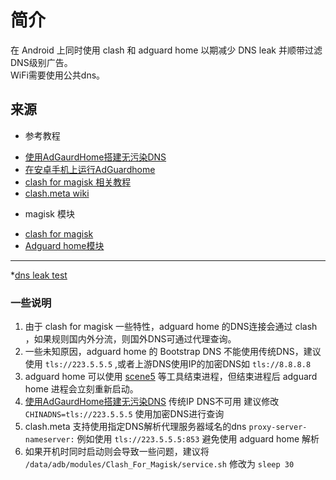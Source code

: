
# 简介
在 Android 上同时使用 clash 和 adguard home 以期减少 DNS leak 并顺带过滤DNS级别广告。  
WiFi需要使用公共dns。
## 来源
- 参考教程
* [使用AdGaurdHome搭建无污染DNS](https://www.adgk.net/posts/135/)
* [在安卓手机上运行AdGuardhome](https://www.adgk.net/posts/20/)
* [clash for magisk 相关教程](https://docs.adlyq.ml/)
* [clash.meta wiki](https://clashmeta.gitbook.io/meta/)
- magisk 模块
* [clash for magisk](https://t.me/MagiskChangeKing/126)
* [Adguard home模块](https://www.adgk.net/posts/20/static/adguardhome_magisk%E6%A8%A1%E5%9D%97.zip)
*************
*[dns leak test](https://browserleaks.com/dns)
### 一些说明
1. 由于 clash for magisk 一些特性，adguard home 的DNS连接会通过 clash ，如果规则国内外分流，则国外DNS可通过代理查询。
2. 一些未知原因，adguard home 的 Bootstrap DNS 不能使用传统DNS，建议使用 `tls://223.5.5.5` ,或者上游DNS使用IP的加密DNS如 `tls://8.8.8.8`
3. adguard home 可以使用 [scene5](https://www.coolapk.com/apk/com.omarea.vtools) 等工具结束进程，但结束进程后 adguard home 进程会立刻重新启动。
4. [使用AdGaurdHome搭建无污染DNS](https://www.adgk.net/posts/135/) 传统IP DNS不可用 建议修改 `CHINADNS=tls://223.5.5.5` 使用加密DNS进行查询
5. clash.meta 支持使用指定DNS解析代理服务器域名的dns `proxy-server-nameserver:` 例如使用 `tls://223.5.5.5:853` 避免使用 adguard home 解析
6. 如果开机时同时启动则会导致一些问题，建议将 `/data/adb/modules/Clash_For_Magisk/service.sh` 修改为 `sleep 30`
